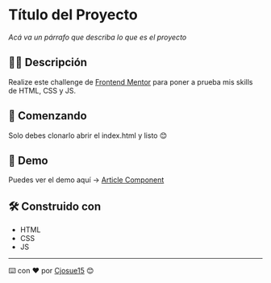 # Título del Proyecto

_Acá va un párrafo que describa lo que es el proyecto_

## ✍🏻 Descripción

Realize este challenge de [Frontend Mentor](https://www.frontendmentor.io/) para poner a prueba mis skills de HTML, CSS y JS.

## 🚀 Comenzando

Solo debes clonarlo abrir el index.html y listo 😊

## 🎨 Demo

Puedes ver el demo aquí → [Article Component](https://cjosue15.github.io/article-component/)

## 🛠️ Construido con

-   HTML
-   CSS
-   JS

---

⌨️ con ❤️ por [Cjosue15](https://github.com/cjosue15) 😊
